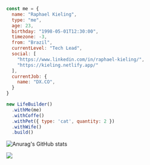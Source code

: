 ```js
const me = {
  name: "Raphael Kieling",
  type: "me",
  age: 23,
  birthday: "1998-05-01T12:30:00",
  timezone: -3,
  from: "Brazil",
  currentLevel: "Tech Lead",
  social: [
    "https://www.linkedin.com/in/raphael-kieling/",
    "https://kieling.netlify.app/"
  ],
  currentJob: {
    name: "DX.CO",
  }
}

new LifeBuilder()
  .withMe(me)
  .withCoffe()
  .withPet({ type: 'cat', quantity: 2 })
  .withWife()
  .build()
```

![Anurag's GitHub stats](https://github-readme-stats.vercel.app/api?username=raphaelkieling&show_icons=true&theme=dark)

<img src="https://api.segment.io/v1/pixel/track?data=e1wid3JpdGVLZXlcIjpcImxMMDNDSjgxY2ZValZpMEl2OURpTEc1OVQ4d1pvM3ZvXCIsXCJ1c2VySWRcIjpcInVzZXJfMTIzXCIsXCJldmVudFwiOlwiRW1haWwgT3BlbmVkXCIsXCJwcm9wZXJ0aWVzXCI6e1wic3ViamVjdFwiOlwiVGhlIEVsZWN0cmljIERhaWx5XCIsXCJlbWFpbFwiOlwiamFuZS5raW1AZXhhbXBsZS5jb21cIn19">
